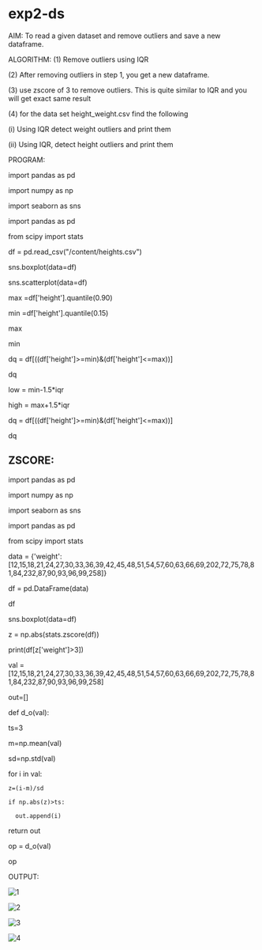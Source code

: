 # exp2-ds
AIM:
To read a given dataset and remove outliers and save a new dataframe.

ALGORITHM:
(1) Remove outliers using IQR

(2) After removing outliers in step 1, you get a new dataframe.

(3) use zscore of 3 to remove outliers. This is quite similar to IQR and you will get exact same result

(4) for the data set height_weight.csv find the following

(i) Using IQR detect weight outliers and print them

(ii) Using IQR, detect height outliers and print them

PROGRAM:

import pandas as pd

import numpy as np

import seaborn as sns

import pandas as pd

from scipy import stats

df = pd.read_csv("/content/heights.csv")

sns.boxplot(data=df)

sns.scatterplot(data=df)

max =df['height'].quantile(0.90)

min =df['height'].quantile(0.15)

max

min

dq = df[((df['height']>=min)&(df['height']<=max))]

dq

low = min-1.5*iqr

high = max+1.5*iqr

dq = df[((df['height']>=min)&(df['height']<=max))]

 dq

## ZSCORE:

 import pandas as pd

import numpy as np

import seaborn as sns

import pandas as pd

from scipy import stats

data = {'weight':[12,15,18,21,24,27,30,33,36,39,42,45,48,51,54,57,60,63,66,69,202,72,75,78,81,84,232,87,90,93,96,99,258]}

df = pd.DataFrame(data)

df

sns.boxplot(data=df)

z = np.abs(stats.zscore(df))

print(df[z['weight']>3])

val = [12,15,18,21,24,27,30,33,36,39,42,45,48,51,54,57,60,63,66,69,202,72,75,78,81,84,232,87,90,93,96,99,258]

out=[]

def d_o(val):

  ts=3
  
  m=np.mean(val)
  
  sd=np.std(val)
  
  for i in val:
  
    z=(i-m)/sd
    
    if np.abs(z)>ts:
    
      out.append(i)
      
  return out

  op = d_o(val)

  op 

OUTPUT:


  ![1](https://github.com/Shinysudhakar/exp2-ds/assets/127575325/45af8f2a-efe9-4ad0-bd44-ab6640d5e050)


![2](https://github.com/Shinysudhakar/exp2-ds/assets/127575325/95ca7667-6601-4e5e-8e8c-536f29556cb5)

![3](https://github.com/Shinysudhakar/exp2-ds/assets/127575325/b6e5c8fc-7673-4c47-ac25-2581eddd45ac)

![4](https://github.com/Shinysudhakar/exp2-ds/assets/127575325/d5c127b9-ba7b-45d1-b69f-a2a8d4114b06)


